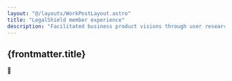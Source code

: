 ```yaml
---
layout: "@/layouts/WorkPostLayout.astro"
title: "LegalShield member experience"
description: "Facilitated business product visions through user research, ideation, and prototyping user experiences for various Paycom applications."
---
```


## {frontmatter.title}

🚧
